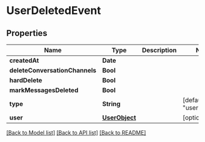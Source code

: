 # UserDeletedEvent

## Properties
Name | Type | Description | Notes
------------ | ------------- | ------------- | -------------
**createdAt** | **Date** |  | 
**deleteConversationChannels** | **Bool** |  | 
**hardDelete** | **Bool** |  | 
**markMessagesDeleted** | **Bool** |  | 
**type** | **String** |  | [default to "user.deleted"]
**user** | [**UserObject**](UserObject.md) |  | [optional] 

[[Back to Model list]](../README.md#documentation-for-models) [[Back to API list]](../README.md#documentation-for-api-endpoints) [[Back to README]](../README.md)


